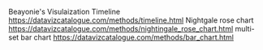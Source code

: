 Beayonie's Visulaization
Timeline https://datavizcatalogue.com/methods/timeline.html
Nightgale rose chart https://datavizcatalogue.com/methods/nightingale_rose_chart.html
multi-set bar chart https://datavizcatalogue.com/methods/bar_chart.html
